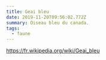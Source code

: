 ```yaml
---
title: Geai bleu
date: 2019-11-20T09:56:02.772Z
summary: Oiseau bleu du canada.
tags:
  - faune
---
```

<https://fr.wikipedia.org/wiki/Geai_bleu>
